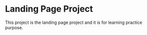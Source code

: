 # Landing Page Project
This project is the landing page project and it is for learning practice purpose.


